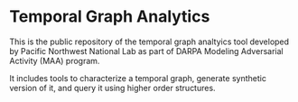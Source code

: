 # Temporal Graph Analytics
This is the public repository of the temporal graph analtyics tool developed by Pacific Northwest National Lab as part of DARPA Modeling Adversarial Activity (MAA) program. 

It includes tools to characterize a temporal graph, generate synthetic version of it, and query it using higher order structures.

